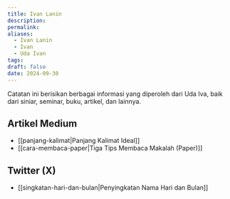 ```yaml
---
title: Ivan Lanin
description: 
permalink: 
aliases:
  - Ivan Lanin
  - Ivan
  - Uda Ivan
tags: 
draft: false
date: 2024-09-30
---
```

Catatan ini berisikan berbagai informasi yang diperoleh dari Uda Iva, baik dari siniar, seminar, buku, artikel, dan lainnya. 

## Artikel Medium
- [[panjang-kalimat|Panjang Kalimat Ideal]]
- [[cara-membaca-paper|Tiga Tips Membaca Makalah (Paper)]]


## Twitter (X)
- [[singkatan-hari-dan-bulan|Penyingkatan Nama Hari dan Bulan]]